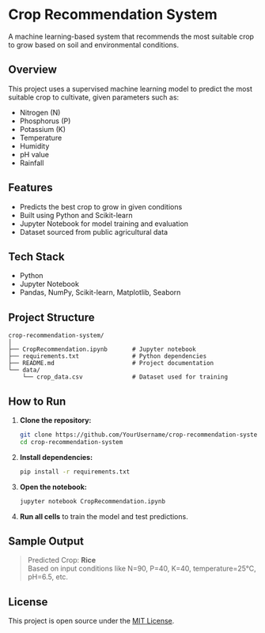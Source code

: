 #  Crop Recommendation System

A machine learning-based system that recommends the most suitable crop to grow based on soil and environmental conditions.

##  Overview

This project uses a supervised machine learning model to predict the most suitable crop to cultivate, given parameters such as:

- Nitrogen (N)
- Phosphorus (P)
- Potassium (K)
- Temperature
- Humidity
- pH value
- Rainfall

##  Features

- Predicts the best crop to grow in given conditions
- Built using Python and Scikit-learn
- Jupyter Notebook for model training and evaluation
- Dataset sourced from public agricultural data

##  Tech Stack

- Python
- Jupyter Notebook
- Pandas, NumPy, Scikit-learn, Matplotlib, Seaborn

##  Project Structure

```
crop-recommendation-system/
│
├── CropRecommendation.ipynb       # Jupyter notebook
├── requirements.txt               # Python dependencies
├── README.md                      # Project documentation
└── data/
    └── crop_data.csv              # Dataset used for training
```

##  How to Run

1. **Clone the repository:**
   ```bash
   git clone https://github.com/YourUsername/crop-recommendation-system.git
   cd crop-recommendation-system
   ```

2. **Install dependencies:**
   ```bash
   pip install -r requirements.txt
   ```

3. **Open the notebook:**
   ```bash
   jupyter notebook CropRecommendation.ipynb
   ```

4. **Run all cells** to train the model and test predictions.

##  Sample Output

> Predicted Crop: **Rice**  
> Based on input conditions like N=90, P=40, K=40, temperature=25°C, pH=6.5, etc.

##  License

This project is open source under the [MIT License](LICENSE).
